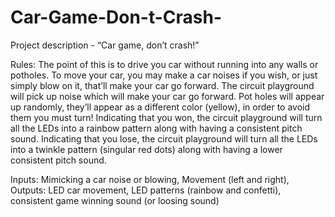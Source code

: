 # Car-Game-Don-t-Crash-
Project description - “Car game, don’t crash!”

Rules:
The point of this is to drive you car without running into any walls or potholes.
To move your car, you may make a car noises if you wish, or just simply blow on it, that’ll make your car go forward. The circuit playground will pick up noise which will make your car go forward.
Pot holes will appear up randomly, they’ll appear as a different color (yellow), in order to avoid them you must turn!
Indicating that you won, the circuit playground will turn all the LEDs into a rainbow pattern along with having a consistent pitch sound.
Indicating that you lose, the circuit playground will turn all the LEDs into a twinkle pattern (singular red dots) along with having a lower consistent pitch sound.


Inputs: Mimicking a car noise or blowing, Movement (left and right),
Outputs: LED car movement, LED patterns (rainbow and confetti), consistent game winning sound (or loosing sound)
